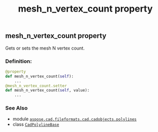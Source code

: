 ﻿---
title: mesh_n_vertex_count property
second_title: Aspose.CAD for Python via .NET API References
description: 
type: docs
weight: 380
url: /python-net/aspose.cad.fileformats.cad.cadobjects.polylines/cadpolylinebase/mesh_n_vertex_count/
is_root: false
---

## mesh_n_vertex_count property


Gets or sets the mesh N vertex count.
### Definition:
```python
@property
def mesh_n_vertex_count(self):
    ...
@mesh_n_vertex_count.setter
def mesh_n_vertex_count(self, value):
    ...
```

### See Also
* module [`aspose.cad.fileformats.cad.cadobjects.polylines`](../../)
* class [`CadPolylineBase`](/cad/python-net/aspose.cad.fileformats.cad.cadobjects.polylines/cadpolylinebase)
